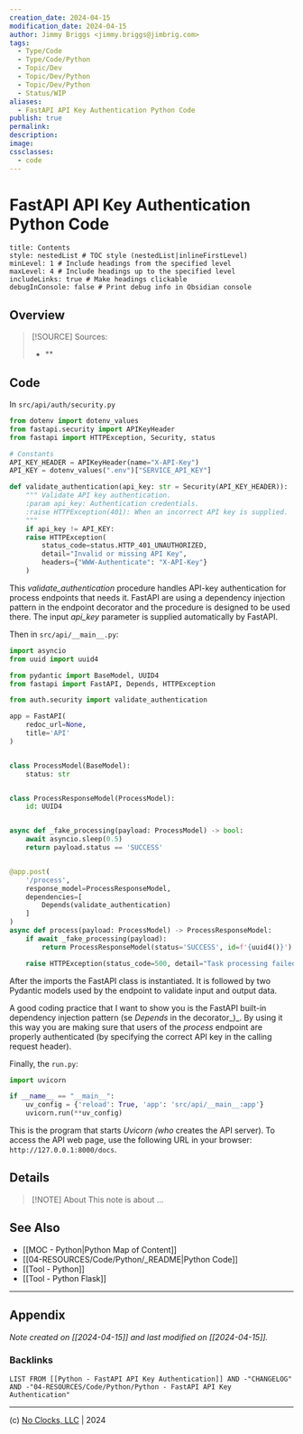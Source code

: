 ```yaml
---
creation_date: 2024-04-15
modification_date: 2024-04-15
author: Jimmy Briggs <jimmy.briggs@jimbrig.com>
tags:
  - Type/Code
  - Type/Code/Python
  - Topic/Dev
  - Topic/Dev/Python
  - Topic/Dev/Python
  - Status/WIP
aliases:
  - FastAPI API Key Authentication Python Code
publish: true
permalink:
description:
image:
cssclasses:
  - code
---
```


# FastAPI API Key Authentication Python Code

```table-of-contents
title: Contents 
style: nestedList # TOC style (nestedList|inlineFirstLevel)
minLevel: 1 # Include headings from the specified level
maxLevel: 4 # Include headings up to the specified level
includeLinks: true # Make headings clickable
debugInConsole: false # Print debug info in Obsidian console
```

## Overview

> [!SOURCE] Sources:
> - **

## Code

In `src/api/auth/security.py`

```python
from dotenv import dotenv_values  
from fastapi.security import APIKeyHeader  
from fastapi import HTTPException, Security, status

# Constants  
API_KEY_HEADER = APIKeyHeader(name="X-API-Key")  
API_KEY = dotenv_values(".env")["SERVICE_API_KEY"]  

def validate_authentication(api_key: str = Security(API_KEY_HEADER)):  
	""" Validate API key authentication.  
	:param api_key: Authentication credentials.  
	:raise HTTPException(401): When an incorrect API key is supplied.  
	"""
	if api_key != API_KEY:  
	raise HTTPException(  
		status_code=status.HTTP_401_UNAUTHORIZED,  
		detail="Invalid or missing API Key",  
		headers={"WWW-Authenticate": "X-API-Key"}  
	)
```

This _validate_authentication_ procedure handles API-key authentication for process endpoints that needs it. FastAPI are using a dependency injection pattern in the endpoint decorator and the procedure is designed to be used there. The input _api_key_ parameter is supplied automatically by FastAPI.

Then in `src/api/__main__.py`:

```python
import asyncio
from uuid import uuid4

from pydantic import BaseModel, UUID4
from fastapi import FastAPI, Depends, HTTPException

from auth.security import validate_authentication

app = FastAPI(
	redoc_url=None,
	title='API'
)


class ProcessModel(BaseModel):
	status: str


class ProcessResponseModel(ProcessModel):  
	id: UUID4


async def _fake_processing(payload: ProcessModel) -> bool:
    await asyncio.sleep(0.5)
    return payload.status == 'SUCCESS'


@app.post(  
	'/process',
	response_model=ProcessResponseModel,  
	dependencies=[
		Depends(validate_authentication)
	]  
)
async def process(payload: ProcessModel) -> ProcessResponseModel:
	if await _fake_processing(payload):
		return ProcessResponseModel(status='SUCCESS', id=f'{uuid4()}')

	raise HTTPException(status_code=500, detail="Task processing failed")
```

After the imports the FastAPI class is instantiated. It is followed by two Pydantic models used by the endpoint to validate input and output data.

A good coding practice that I want to show you is the FastAPI built-in dependency injection pattern (se _Depends_ in the decorator_)_. By using it this way you are making sure that users of the _process_ endpoint are properly authenticated (by specifying the correct API key in the calling request header).

Finally, the `run.py`:

```python
import uvicorn

if __name__ == "__main__":
    uv_config = {'reload': True, 'app': 'src/api/__main__:app'}
    uvicorn.run(**uv_config)
```

This is the program that starts _Uvicorn (who_ creates the API server). To access the API web page, use the following URL in your browser: `http://127.0.0.1:8000/docs`.



## Details

> [!NOTE] About
> This note is about ...

## See Also

- [[MOC - Python|Python Map of Content]]
- [[04-RESOURCES/Code/Python/_README|Python Code]]
- [[Tool - Python]]
- [[Tool - Python Flask]]


***

## Appendix

*Note created on [[2024-04-15]] and last modified on [[2024-04-15]].*

### Backlinks

```dataview
LIST FROM [[Python - FastAPI API Key Authentication]] AND -"CHANGELOG" AND -"04-RESOURCES/Code/Python/Python - FastAPI API Key Authentication"
```

***

(c) [No Clocks, LLC](https://github.com/noclocks) | 2024